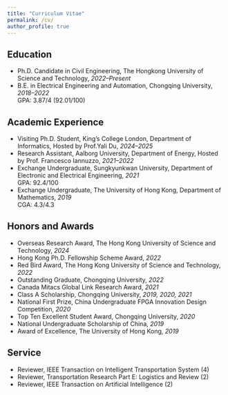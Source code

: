 ```yaml
---
title: "Curriculum Vitae"
permalink: /cv/
author_profile: true
---
```


## Education
- Ph.D. Candidate in Civil Engineering, The Hongkong University of Science and Technology, *2022–Present*   
- B.E. in Electrical Engineering and Automation, Chongqing University, *2018–2022*  
  GPA: 3.87/4 (92.01/100)  

## Academic Experience
- Visiting Ph.D. Student, King’s College London, Department of Informatics, Hosted by Prof.Yali Du, *2024–2025*   
- Research Assistant, Aalborg University, Department of Energy, Hosted by Prof. Francesco Iannuzzo, *2021–2022*  
- Exchange Undergraduate, Sungkyunkwan University, Department of Electronic and Electrical Engineering, *2021*  
  GPA: 92.4/100  
- Exchange Undergraduate, The University of Hong Kong, Department of Mathematics, *2019*  
  CGA: 4.3/4.3  

## Honors and Awards
- Overseas Research Award, The Hong Kong University of Science and Technology, *2024*  
- Hong Kong Ph.D. Fellowship Scheme Award, *2022*  
- Red Bird Award, The Hong Kong University of Science and Technology, *2022*  
- Outstanding Graduate, Chongqing University, *2022*  
- Canada Mitacs Global Link Research Award, *2021*  
- Class A Scholarship, Chongqing University, *2019, 2020, 2021*  
- National First Prize, China Undergraduate FPGA Innovation Design Competition, *2020*  
- Top Ten Excellent Student Award, Chongqing University, *2020*  
- National Undergraduate Scholarship of China, *2019*  
- Award of Excellence, The University of Hong Kong, *2019*  

## Service
- Reviewer, IEEE Transaction on Intelligent Transportation System (4)  
- Reviewer, Transportation Research Part E: Logistics and Review (2)  
- Reviewer, IEEE Transaction on Artificial Intelligence (2)  
